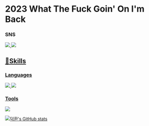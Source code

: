 # 2023 What The Fuck Goin' On I'm Back

### SNS
<a href="https://www.instagram.com/11.11_dh/" target="_blank"><img src="https://img.shields.io/badge/Instagram-E4405F?style=flat-square&logo=Instagram&logoColor=white"/>
<a href="https://1111-dh.tistory.com" target="_blank"><img src="https://img.shields.io/badge/Tistory-000000?style=flat-square&logo=Tistory&logoColor=white"/>
 
## 💪Skills
### Languages
<img src="https://img.shields.io/badge/C-A8B9CC?style=flat-square&logo=C&logoColor=white"/> <img src="https://img.shields.io/badge/Python-3776AB?style=flat-square&logo=Python&logoColor=white"/>

### Tools
<img src="https://img.shields.io/badge/Unity-000000?style=flat-square&logo=Unity&logoColor=white"/>

 
![덕환's GitHub stats](https://github-readme-stats.vercel.app/api?username=1111-dh&show_icons=true&theme=graywhite)

